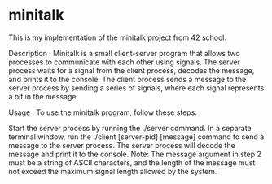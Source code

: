 # minitalk
This is my implementation of the minitalk project from 42 school.

Description : 
Minitalk is a small client-server program that allows two processes to communicate with each other using signals. 
The server process waits for a signal from the client process, decodes the message, and prints it to the console. 
The client process sends a message to the server process by sending a series of signals, 
where each signal represents a bit in the message.

Usage : 
To use the minitalk program, follow these steps:

Start the server process by running the ./server command.
In a separate terminal window, run the ./client [server-pid] [message] command to send a message to the server process.
The server process will decode the message and print it to the console.
Note: The message argument in step 2 must be a string of ASCII characters, 
and the length of the message must not exceed the maximum signal length allowed by the system.
